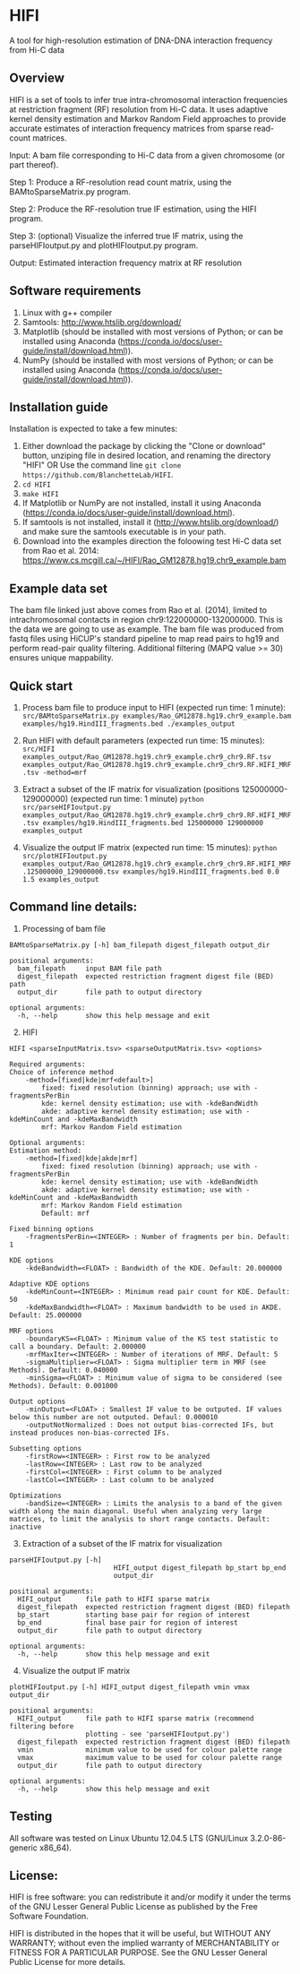# HIFI
A tool for high-resolution estimation of DNA-DNA interaction frequency from Hi-C data

## Overview
HIFI is a set of tools to infer true intra-chromosomal interaction frequencies at restriction fragment (RF) resolution from Hi-C data. 
It uses adaptive kernel density estimation and Markov Random Field approaches to provide accurate estimates of interaction frequency matrices from sparse read-count matrices.

Input: A bam file corresponding to Hi-C data from a given chromosome (or part thereof). 

Step 1: Produce a RF-resolution read count matrix, using the BAMtoSparseMatrix.py program.

Step 2: Produce the RF-resolution true IF estimation, using the HIFI program.

Step 3: (optional) Visualize the inferred true IF matrix, using the parseHIFIoutput.py and plotHIFIoutput.py program. 

Output: Estimated interaction frequency matrix at RF resolution

## Software requirements
1) Linux with g++ compiler
2) Samtools: http://www.htslib.org/download/
3) Matplotlib (should be installed with most versions of Python; or can be installed using Anaconda (https://conda.io/docs/user-guide/install/download.html)).
4) NumPy (should be installed with most versions of Python; or can be installed using Anaconda (https://conda.io/docs/user-guide/install/download.html)).

## Installation guide
Installation is expected to take a few minutes:

1) Either download the package by clicking the "Clone or download" button, unziping file in desired location, and renaming the directory "HIFI"   OR   Use the command line ``` git clone https://github.com/BlanchetteLab/HIFI ```.
2) ``` cd HIFI ```
3) ``` make HIFI ```
4) If Matplotlib or NumPy are not installed, install it using Anaconda (https://conda.io/docs/user-guide/install/download.html).
5) If samtools is not installed, install it (http://www.htslib.org/download/) and make sure the samtools executable is in your path.
6) Download into the examples direction the foloowing test Hi-C data set from Rao et al. 2014: https://www.cs.mcgill.ca/~/HIFI/Rao_GM12878.hg19.chr9_example.bam

## Example data set
The bam file linked just above comes from Rao et al. (2014), limited to intrachromosomal contacts in region chr9:122000000-132000000. This is the data we are going to use as example. The bam file was produced from fastq files using HiCUP's standard pipeline to map read pairs to hg19 and perform read-pair quality filtering. Additional filtering (MAPQ value >= 30) ensures unique mappability. 

## Quick start
1) Process bam file to produce input to HIFI (expected run time: 1 minute):
```src/BAMtoSparseMatrix.py examples/Rao_GM12878.hg19.chr9_example.bam examples/hg19.HindIII_fragments.bed ./examples_output```

2) Run HIFI with default parameters (expected run time: 15 minutes):
``` src/HIFI examples_output/Rao_GM12878.hg19.chr9_example.chr9_chr9.RF.tsv examples_output/Rao_GM12878.hg19.chr9_example.chr9_chr9.RF.HIFI_MRF.tsv -method=mrf```

3) Extract a subset of the IF matrix for visualization (positions 125000000-129000000) (expected run time: 1 minute)
```python src/parseHIFIoutput.py examples_output/Rao_GM12878.hg19.chr9_example.chr9_chr9.RF.HIFI_MRF.tsv examples/hg19.HindIII_fragments.bed 125000000 129000000 examples_output```

4) Visualize the output IF matrix (expected run time: 15 minutes):
```python src/plotHIFIoutput.py examples_output/Rao_GM12878.hg19.chr9_example.chr9_chr9.RF.HIFI_MRF.125000000_129000000.tsv examples/hg19.HindIII_fragments.bed 0.0 1.5 examples_output```

## Command line details:
1) Processing of bam file
```
BAMtoSparseMatrix.py [-h] bam_filepath digest_filepath output_dir

positional arguments:
  bam_filepath     input BAM file path
  digest_filepath  expected restriction fragment digest file (BED) path
  output_dir       file path to output directory

optional arguments:
  -h, --help       show this help message and exit
```

2) HIFI
```
HIFI <sparseInputMatrix.tsv> <sparseOutputMatrix.tsv> <options>

Required arguments:
Choice of inference method
	-method=[fixed|kde|mrf<default>]
		fixed: fixed resolution (binning) approach; use with -fragmentsPerBin
		kde: kernel density estimation; use with -kdeBandWidth
		akde: adaptive kernel density estimation; use with -kdeMinCount and -kdeMaxBandwidth
		mrf: Markov Random Field estimation
	
Optional arguments:
Estimation method:
	-method=[fixed|kde|akde|mrf]
		fixed: fixed resolution (binning) approach; use with -fragmentsPerBin
		kde: kernel density estimation; use with -kdeBandWidth
		akde: adaptive kernel density estimation; use with -kdeMinCount and -kdeMaxBandwidth
		mrf: Markov Random Field estimation
		Default: mrf
	
Fixed binning options
	-fragmentsPerBin=<INTEGER> : Number of fragments per bin. Default: 1

KDE options
	-kdeBandwidth=<FLOAT> : Bandwidth of the KDE. Default: 20.000000

Adaptive KDE options
	-kdeMinCount=<INTEGER> : Minimum read pair count for KDE. Default: 50
	-kdeMaxBandwidth=<FLOAT> : Maximum bandwidth to be used in AKDE. Default: 25.000000

MRF options
	-boundaryKS=<FLOAT> : Minimum value of the KS test statistic to call a boundary. Default: 2.000000
	-mrfMaxIter=<INTEGER> : Number of iterations of MRF. Default: 5
	-sigmaMultiplier=<FLOAT> : Sigma multiplier term in MRF (see Methods). Default: 0.040000
	-minSigma=<FLOAT> : Minimum value of sigma to be considered (see Methods). Default: 0.001000

Output options
	-minOutput=<FLOAT> : Smallest IF value to be outputed. IF values below this number are not outputed. Defaul: 0.000010
	-outputNotNormalized : Does not output bias-corrected IFs, but instead produces non-bias-corrected IFs.

Subsetting options
	-firstRow=<INTEGER> : First row to be analyzed
	-lastRow=<INTEGER> : Last row to be analyzed
	-firstCol=<INTEGER> : First column to be analyzed
	-lastCol=<INTEGER> : Last column to be analyzed

Optimizations
	-bandSize=<INTEGER> : Limits the analysis to a band of the given width along the main diagonal. Useful when analyzing very large matrices, to limit the analysis to short range contacts. Default: inactive
```

3) Extraction of a subset of the IF matrix for visualization
```
parseHIFIoutput.py [-h]
                          HIFI_output digest_filepath bp_start bp_end
                          output_dir

positional arguments:
  HIFI_output      file path to HIFI sparse matrix
  digest_filepath  expected restriction fragment digest (BED) filepath
  bp_start         starting base pair for region of interest
  bp_end           final base pair for region of interest
  output_dir       file path to output directory

optional arguments:
  -h, --help       show this help message and exit
```

4) Visualize the output IF matrix 
```
plotHIFIoutput.py [-h] HIFI_output digest_filepath vmin vmax output_dir

positional arguments:
  HIFI_output      file path to HIFI sparse matrix (recommend filtering before
                   plotting - see 'parseHIFIoutput.py')
  digest_filepath  expected restriction fragment digest (BED) filepath
  vmin             minimum value to be used for colour palette range
  vmax             maximum value to be used for colour palette range
  output_dir       file path to output directory

optional arguments:
  -h, --help       show this help message and exit
```

## Testing
All software was tested on Linux Ubuntu 12.04.5 LTS (GNU/Linux 3.2.0-86-generic x86_64).

## License:
HIFI is free software: you can redistribute it and/or modify it under the terms of the GNU Lesser General Public License as published by the Free Software Foundation.

HIFI is distributed in the hopes that it will be useful, but WITHOUT ANY WARRANTY; without even the implied warranty of MERCHANTABILITY or FITNESS FOR A PARTICULAR PURPOSE. See the GNU Lesser General Public License for more details.
